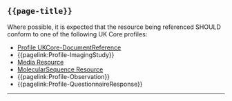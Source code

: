 ## <code>{{page-title}}</code>

Where possible, it is expected that the resource being referenced SHOULD conform to one of the following UK Core profiles:

- <a href="https://simplifier.net/guide/UKCoreImplementationGuideAssetsinDevelopment/Home/ProfilesandExtensions/ProfileUKCore-DocumentReference?version=current" target="_blank" class="external">Profile UKCore-DocumentReference</a>
- {{pagelink:Profile-ImagingStudy}}
- [Media Resource](https://hl7.org/fhir/R4/media.html)
- [MolecularSequence Resource](https://hl7.org/fhir/R4/molecularsequence.html)
- {{pagelink:Profile-Observation}}
- {{pagelink:Profile-QuestionnaireResponse}}

---